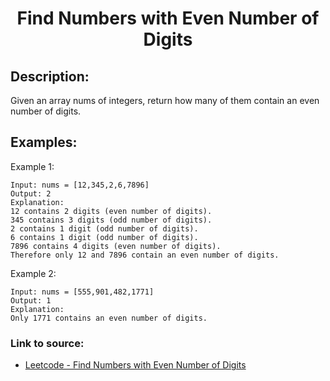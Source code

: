 <h1 align="center">Find Numbers with Even Number of Digits</h1>

## Description:
Given an array nums of integers, return how many of them contain an even number of digits.

## Examples:

Example 1:

```
Input: nums = [12,345,2,6,7896]
Output: 2
Explanation: 
12 contains 2 digits (even number of digits). 
345 contains 3 digits (odd number of digits). 
2 contains 1 digit (odd number of digits). 
6 contains 1 digit (odd number of digits). 
7896 contains 4 digits (even number of digits). 
Therefore only 12 and 7896 contain an even number of digits.
```

Example 2:

```
Input: nums = [555,901,482,1771]
Output: 1 
Explanation: 
Only 1771 contains an even number of digits.
```


### Link to source: 
- <a href="https://leetcode.com/problems/find-numbers-with-even-number-of-digits/">Leetcode - Find Numbers with Even Number of Digits</a>


